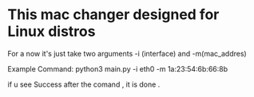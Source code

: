 # This mac changer designed for Linux distros

For a now it's just take two arguments -i (interface) and -m(mac_addres)

Example Command:
  python3  main.py -i eth0 -m 1a:23:54:6b:66:8b

if u see Success after the comand , it is done .
